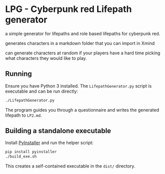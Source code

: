 # LPG - Cyberpunk red Lifepath generator

a simple generator for lifepaths and role based lifepaths for cyberpunk red.

generates characters in a markdown folder that you can import in
Xmind

can generate characters at random if your players have a hard time picking what characters they would like to play.

## Running

Ensure you have Python 3 installed. The `LifepathGenerator.py` script is
executable and can be run directly:

```bash
./LifepathGenerator.py
```

The program guides you through a questionnaire and writes the generated
lifepath to `LP2.md`.

## Building a standalone executable

Install [PyInstaller](https://pyinstaller.org/) and run the helper script:

```bash
pip install pyinstaller
./build_exe.sh
```

This creates a self-contained executable in the `dist/` directory.
